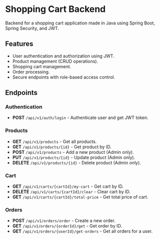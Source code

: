 # Shopping Cart Backend

Backend for a shopping cart application made in Java using Spring Boot, Spring Security, and JWT.

## Features

- User authentication and authorization using JWT.
- Product management (CRUD operations).
- Shopping cart management.
- Order processing.
- Secure endpoints with role-based access control.


## Endpoints

### Authentication

- **POST** `/api/v1/auth/login` - Authenticate user and get JWT token.

### Products

- **GET** `/api/v1/products` - Get all products.
- **GET** `/api/v1/products/{id}` - Get product by ID.
- **POST** `/api/v1/products` - Add a new product (Admin only).
- **PUT** `/api/v1/products/{id}` - Update product (Admin only).
- **DELETE** `/api/v1/products/{id}` - Delete product (Admin only).

### Cart

- **GET** `/api/v1/carts/{cartId}/my-cart` - Get cart by ID.
- **DELETE** `/api/v1/carts/{cartId}/clear` - Clear cart by ID.
- **GET** `/api/v1/carts/{cartId}/total-price` - Get total price of cart.

### Orders

- **POST** `/api/v1/orders/order` - Create a new order.
- **GET** `/api/v1/orders/{orderId}/get` - Get order by ID.
- **GET** `/api/v1/orders/{userId}/get-orders` - Get all orders for a user.
